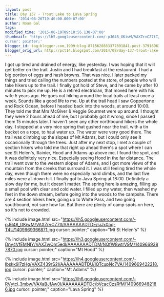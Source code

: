 ```yaml
---
layout: post
title: Day 137 - Trout Lake to Lava Spring
date: '2014-08-26T19:40:00.000-07:00'
author: Noam Gal
tags:
modified_time: '2015-06-19T09:10:56.138-07:00'
thumbnail: 'https://lh5.googleusercontent.com/-pJ648_GKiwM/VAXZrvCZ7tI/AAAAAAADTDE/srJx0aq-T4U/s72-c/1409669366871.jpg
cursor: pointer;'
blogger_id: tag:blogger.com,1999:blog-8715620883377891841.post-3791696390177838358
blogger_orig_url: http://pct14.blogspot.com/2014/08/day-137-trout-lake-to-lava-spring.html
---
```


I got up tired and drained of energy, like yesterday. I was hoping that it will get better on the trail.
Justin
 and I had breakfast at the restaurant. I had a big portion of eggs and hash browns. That was nice. I later packed my
 things and tried calling the numbers posted at the store, of people who will take hikers up to the trail.
I
 finally got hold of Steve, and he came by after 10 minutes to pick me up. He is a retired electrician, that moved
 here with his wife 5 years ago. He goes out hiking around the local trails at least once a week. Sounds like a good
 life to me.
Up at the trail head I saw Coppertone and Rock Ocean, before I headed back into the woods, at around
 10:00. They told me that Mrs McGiver &amp; Veggie Gourmet were up around. I thought they were 2 hours ahead of me,
 but I probably got it wrong, since I passed them 15 minutes later.
I haven't seen any other northbound hikers
 the whole day. I stopped at a very nice spring that gushed near the trail, with a tin bucket on a rope, to haul
 water up. The water were very good there.
The trail was climbing up the slopes of Mt Adams, but I could only see
 it occasionally through the trees.
Just after my next stop, I met a couple of section hikers who told me that
 right up ahead there's a spot where I can see St Helen's, Rainier, Hood and Adams up above me. I found the spot, and
 it was definitely very nice. Especially seeing Hood in the far distance.
The trail went over to the western
 slopes of Adams, and I got more views of the mountain from the creeks that surround it.
I was still feeling
 tired the whole day, even though there were no especially hard climbs, and the last five miles were all down hill. I
 finally got to Java Spring at 18:00. Definitely a slow day for me, but it doesn't matter.
The spring here is
 amazing, filling up a small pool with clear and cold water. I filled up my water, then washed my feet in the down
 stream, before going into the woods to the campsite. There are 4 section hikers here, going up to White Pass, and
 two going southbound, not sure how far. But there are plenty of camp spots on here, so it's not to crowded.

 
{% include image.html src="https://lh5.googleusercontent.com/-pJ648_GKiwM/VAXZrvCZ7tI/AAAAAAADTDE/srJx0aq-T4U/1409669366871.jpg cursor: pointer;" caption="Mt St Helen's" %}

 
{% include image.html src="https://lh3.googleusercontent.com/-Dny4VfEMNIY/VAXZwOm5edI/AAAAAAADTDM/NQfW8wtrV9M/1409669387870.jpg cursor: pointer;" caption="Mt Hood" %}

 
{% include image.html src="https://lh4.googleusercontent.com/-lbskk9l7zHg/VAXZ439rS2I/AAAAAAADTDU/IQTcupNc7VA/1409669422218.jpg cursor: pointer;" caption="Mt Adams" %}

 
{% include image.html src="https://lh6.googleusercontent.com/-RVytcl_3mbw/VAXaBJfAw0I/AAAAAAADTDc/bVcacCzsRfM/1409669482186.jpg cursor: pointer;" caption="Lava Spring" %}

